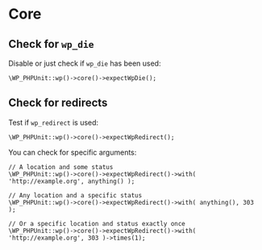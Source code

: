 # Core

## Check for `wp_die`

Disable or just check if `wp_die` has been used:

	\WP_PHPUnit::wp()->core()->expectWpDie();

## Check for redirects

Test if `wp_redirect` is used:

	\WP_PHPUnit::wp()->core()->expectWpRedirect();

You can check for specific arguments:

	// A location and some status
	\WP_PHPUnit::wp()->core()->expectWpRedirect()->with( 'http://example.org', anything() );
	
	// Any location and a specific status
	\WP_PHPUnit::wp()->core()->expectWpRedirect()->with( anything(), 303 );
	
	// Or a specific location and status exactly once
	\WP_PHPUnit::wp()->core()->expectWpRedirect()->with( 'http://example.org', 303 )->times(1);
